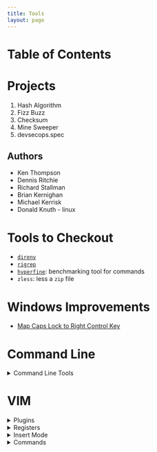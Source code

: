 ```yaml
---
title: Tools
layout: page
---
```


# Table of Contents

# Projects
1. Hash Algorithm
1. Fizz Buzz
1. Checksum
1. Mine Sweeper
1. devsecops.spec

## Authors
- Ken Thompson
- Dennis Ritchie
- Richard Stallman
- Brian Kernighan
- Michael Kerrisk
- Donald Knuth - linux

# Tools to Checkout
- [`direnv`](https://direnv.net)
- [`rigrep`](https://github.com/BurntSushi/ripgrep)
- [`hyperfine`](https://github.com/sharkdp/hyperfine): benchmarking tool for commands
- `zless`: less a `zip` file

# Windows Improvements
- [Map Caps Lock to Right Control Key](https://superuser.com/questions/949385/map-capslock-to-control-in-windows-10)

# Command Line
<details>
<summary>Command Line Tools</summary>
<pre>
- `ctrl + d` = `logout`
- `ctrl + d` = delete character under cursor
- `ctrl + D` = delete character
- `ctrl+x`: undo last editing command
- `alt+f`: move forward a word
- `alt+b`: move backward a word
- `ctrl+k`: kill characters until end of line
- `alt+d`: kill character until end of word \*
- `alt + del`: kill character until start of word
- `ctrl+w`: kill to previous white space
- `ctrl+y`: paster previous kill command
- `ctrl+xx`: move between beginning of line and cursor location
- `alt+T`: swap current word with previous \*
- `ctrl+T`: swap last two characters before cursor
- `ctrl+u`: cut the part of the line before the cursor
- `ctrl+a`: move to start of line \*
- `ctrl+e`: move to end of line \*
- `alt+u`: capitalize every character from cursor to end of current word \*
- `alt+l`: uncapitalize every character from cursor to end of current word \*
- `alt+c`: capitalize the character under the cursor
- `!!`: run previous command
- `fc`: fix previous command
- `ctrl+z` then `bg, fg, &`
- `/opt` for installs
- constant -> uppercase
- variable -> lowercase
- `grep test *.txt`
- `bash -x` or `set -x`: enable tracing
- `ulimit` - used in script to set resource limits (unix-programming-interface)
- `SIGQUIT` - create a core dump; need to config it on the OS
</pre>
</details>

# VIM
<details>
<summary>Plugins</summary>
<pre>
- [vim-jedi](https://github.com/davidhalter/jedi-vim)
</pre>
</details>

<details>
<summary>Registers</summary>
<pre>
- Recent addition to the tool belt; very powerful for bulk copy paste across sessions ie "i7yy` + `"iP`
- `:reg`: list register content
- register `0` always contains last yank
</pre>
</details>

<details>
<summary>Insert Mode</summary>
<pre>
- `a|A`: go to insert mode and append \*
- `ea`: go to insert mode, appending after end of word \*
</pre>
</details>

<details>
<summary>Commands</summary>
<pre>
- `.`: repeat last command
- `K`: open man page for word under cursor \*
- `e|E`: jump to end of word \*
- `w|W`: jump to start of word
- `b|B`: Jump back a word \*
- `^`: Jump to first non-blank character on line \* use this over `0`
- `6G`: Jump to 6th line \* use this over `:5`
- `5j`: move 5 down \* combine with visual select mode for faster editing
- `g_`: jump to last non-blank character of a line \* use this to remove ending spaces
- `%`: - jump to matching character \* think code brackets
- `f|F`: - Jump to next occurence of character x
- `;|,`: - Repeat previous `f|F` command
- `{|}`: - Jump to paragraph
- `J`: join lines, but leave space
- `gJ`: join lines but no space \*
- `cc`: replace whole line \*
- `c$`: replace until end of line \*
- `ciw`: replace word \*
- `cw`: replace to end of word \*
- `s|S`: delete character|word and substitute \*
- `dw`: delete word
- `d$`: delete to end of line
- `d0`: delete to start of line
- `yw`: yank word
- `y$`: yank to end of line
- `y0`: yank to start of line
</pre>
</details>
